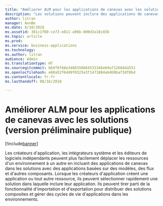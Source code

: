 ```yaml
---
title: "Améliorer ALM pour les applications de canevas avec les solutions"
description: "Les solutions peuvent inclure des applications de canevas avec des applications basées sur des modèles, des flux et d'autres composants."
author: litran
manager: AnnBe
ms.date: 8/10/2018
ms.assetid: 381c1f60-ce73-e811-a96b-000d3a18c83b
ms.topic: article
ms.prod: 
ms.service: business-applications
ms.technology: 
ms.author: litran
audience: Admin
ms.translationtype: HT
ms.sourcegitcommit: b6df0f68e3460358864533346e69a712684da551
ms.openlocfilehash: e60a52f6d49f0323e3f1471884a64b9baf3df0bd
ms.contentlocale: fr-fr
ms.lasthandoff: 08/16/2018

---
```

# <a name="improve-alm-for-canvas-apps-with-solutions-public-preview"></a>Améliorer ALM pour les applications de canevas avec les solutions (version préliminaire publique)


[!include[banner](../../includes/banner.md)]

Les créateurs d'application, les intégrateurs système et les éditeurs de logiciels indépendants peuvent plus facilement déplacer les ressources d'un environnement à un autre en incluant des applications de canevas dans les solutions avec des applications basées sur des modèles, des flux et d'autres composants. Lorsque les créateurs d'application créent une application ou tout autre ressource, ils peuvent sélectionner rapidement une solution dans laquelle inclure leur application. Ils peuvent tirer parti de la fonctionnalité d'importation et d'exportation pour distribuer des solutions composites et gérer des cycles de vie d'applications dans les environnements.

